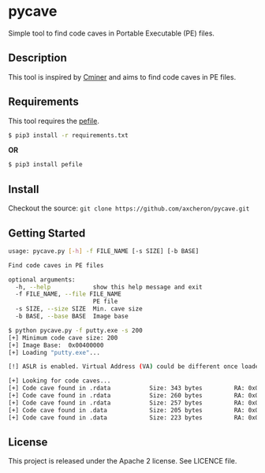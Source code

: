 pycave
======

Simple tool to find code caves in Portable Executable (PE) files.

## Description

This tool is inspired by [Cminer](https://github.com/EgeBalci/Cminer) and aims to find code caves in PE files.

## Requirements

This tool requires the [pefile](https://github.com/erocarrera/pefile/).

```bash
$ pip3 install -r requirements.txt
```

**OR**

```bash
$ pip3 install pefile
```

## Install

Checkout the source: `git clone https://github.com/axcheron/pycave.git`

## Getting Started

```bash
usage: pycave.py [-h] -f FILE_NAME [-s SIZE] [-b BASE]

Find code caves in PE files

optional arguments:
  -h, --help            show this help message and exit
  -f FILE_NAME, --file FILE_NAME
                        PE file
  -s SIZE, --size SIZE  Min. cave size
  -b BASE, --base BASE  Image base

$ python pycave.py -f putty.exe -s 200
[+] Minimum code cave size: 200
[+] Image Base:  0x00400000
[+] Loading "putty.exe"...

[!] ASLR is enabled. Virtual Address (VA) could be different once loaded in memory.

[+] Looking for code caves...
[+] Code cave found in .rdata           Size: 343 bytes         RA: 0x00000D71  VA: 0x00402771
[+] Code cave found in .rdata           Size: 260 bytes         RA: 0x000219B4  VA: 0x004233B4
[+] Code cave found in .rdata           Size: 257 bytes         RA: 0x00021BB7  VA: 0x004235B7
[+] Code cave found in .data            Size: 205 bytes         RA: 0x000252CC  VA: 0x0042B4CC
[+] Code cave found in .data            Size: 223 bytes         RA: 0x000253D3  VA: 0x0042B5D3
```

## License

This project is released under the Apache 2 license. See LICENCE file.